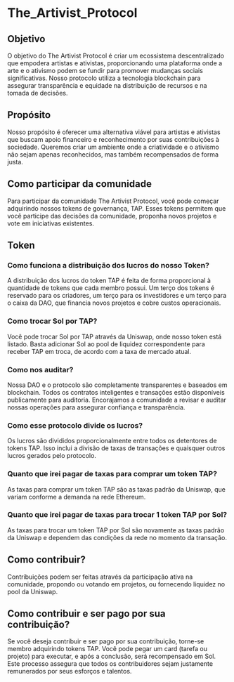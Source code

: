 # The_Artivist_Protocol

## Objetivo

O objetivo do The Artivist Protocol é criar um ecossistema descentralizado que empodera artistas e ativistas, proporcionando uma plataforma onde a arte e o ativismo podem se fundir para promover mudanças sociais significativas. Nosso protocolo utiliza a tecnologia blockchain para assegurar transparência e equidade na distribuição de recursos e na tomada de decisões.

## Propósito

Nosso propósito é oferecer uma alternativa viável para artistas e ativistas que buscam apoio financeiro e reconhecimento por suas contribuições à sociedade. Queremos criar um ambiente onde a criatividade e o ativismo não sejam apenas reconhecidos, mas também recompensados de forma justa.

## Como participar da comunidade

Para participar da comunidade The Artivist Protocol, você pode começar adquirindo nossos tokens de governança, TAP. Esses tokens permitem que você participe das decisões da comunidade, proponha novos projetos e vote em iniciativas existentes.

## Token 

### Como funciona a distribuição dos lucros do nosso Token?

A distribuição dos lucros do token TAP é feita de forma proporcional à quantidade de tokens que cada membro possui. Um terço dos tokens é reservado para os criadores, um terço para os investidores e um terço para o caixa da DAO, que financia novos projetos e cobre custos operacionais.

### Como trocar Sol por TAP?

Você pode trocar Sol por TAP através da Uniswap, onde nosso token está listado. Basta adicionar Sol ao pool de liquidez correspondente para receber TAP em troca, de acordo com a taxa de mercado atual.

### Como nos auditar?

Nossa DAO e o protocolo são completamente transparentes e baseados em blockchain. Todos os contratos inteligentes e transações estão disponíveis publicamente para auditoria. Encorajamos a comunidade a revisar e auditar nossas operações para assegurar confiança e transparência.

### Como esse protocolo divide os lucros?

Os lucros são divididos proporcionalmente entre todos os detentores de tokens TAP. Isso inclui a divisão de taxas de transações e quaisquer outros lucros gerados pelo protocolo.

### Quanto que irei pagar de taxas para comprar um token TAP?

As taxas para comprar um token TAP são as taxas padrão da Uniswap, que variam conforme a demanda na rede Ethereum.

### Quanto que irei pagar de taxas para trocar 1 token TAP por Sol?

As taxas para trocar um token TAP por Sol são novamente as taxas padrão da Uniswap e dependem das condições da rede no momento da transação.

## Como contribuir?

Contribuições podem ser feitas através da participação ativa na comunidade, propondo ou votando em projetos, ou fornecendo liquidez no pool da Uniswap.

## Como contribuir e ser pago por sua contribuição?

Se você deseja contribuir e ser pago por sua contribuição, torne-se membro adquirindo tokens TAP. Você pode pegar um card (tarefa ou projeto) para executar, e após a conclusão, será recompensado em Sol. Este processo assegura que todos os contribuidores sejam justamente remunerados por seus esforços e talentos.
